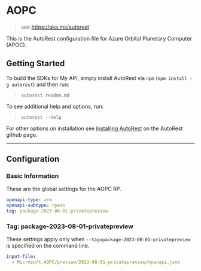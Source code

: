 # AOPC

> see https://aka.ms/autorest

This is the AutoRest configuration file for Azure Orbital Planetary Computer (APOC).

## Getting Started

To build the SDKs for My API, simply install AutoRest via `npm` (`npm install -g autorest`) and then run:

> `autorest readme.md`

To see additional help and options, run:

> `autorest --help`

For other options on installation see [Installing AutoRest](https://aka.ms/autorest/install) on the AutoRest github page.

---

## Configuration

### Basic Information

These are the global settings for the AOPC RP.

```yaml
openapi-type: arm
openapi-subtype: rpaas
tag: package-2023-08-01-privatepreview
```

### Tag: package-2023-08-01-privatepreview

These settings apply only when `--tag=package-2023-08-01-privatepreview` is specified on the command line.

```yaml $(tag) == 'package-2023-08-01-privatepreview'
input-file:
  - Microsoft.AOPC/preview/2023-08-01-privatepreview/openapi.json
```
